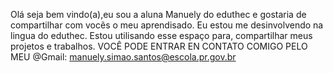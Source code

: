 Olá  seja bem vindo(a),eu sou a aluna Manuely  do eduthec e gostaria de compartilhar com vocẽs o meu aprendisado. 
Eu estou me desinvolvendo na lingua do eduthec.
Estou utilisando  esse espaço para, compartilhar meus projetos e trabalhos.
VOCÊ PODE ENTRAR EN CONTATO COMIGO PELO MEU @Gmail:
manuely.simao.santos@escola.pr.gov.br
